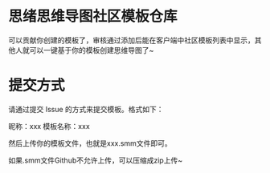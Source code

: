 # 思绪思维导图社区模板仓库

可以贡献你创建的模板了，审核通过添加后能在客户端中社区模板列表中显示，其他人就可以一键基于你的模板创建思维导图了~

# 提交方式

请通过提交 Issue 的方式来提交模板。格式如下：

昵称：xxx
模板名称：xxx

然后上传你的模板文件，也就是xxx.smm文件即可。

如果.smm文件Github不允许上传，可以压缩成zip上传~
